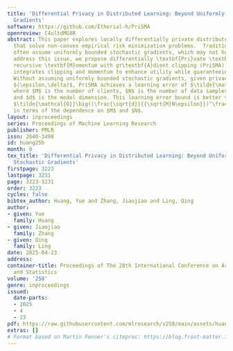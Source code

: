 ```yaml
---
title: 'Differential Privacy in Distributed Learning: Beyond Uniformly Bounded Stochastic
  Gradients'
software: https://github.com/Etherial-h/PriSMA
openreview: C4ultdMG8R
abstract: This paper explores locally differentially private distributed algorithms
  that solve non-convex empirical risk minimization problems.  Traditional approaches
  often assume uniformly bounded stochastic gradients, which may not hold in practice.  To
  address this issue, we propose differentially \textbf{Pri}vate \textbf{S}tochastic
  recursive \textbf{M}omentum with gr\textbf{A}dient clipping (PriSMA) that judiciously
  integrates clipping and momentum to enhance utility while guaranteeing privacy.
  Without assuming uniformly bounded stochastic gradients, given privacy requirement
  $(\epsilon,\delta)$, PriSMA achieves a learning error of $\tilde{\mathcal{O}}\big((\frac{\sqrt{d}}{\sqrt{M}N\epsilon})^\frac{2}{5}\big)$,
  where $M$ is the number of clients, $N$ is the number of data samples on each client
  and $d$ is the model dimension. This learning error bound is better than the state-of-the-art
  $\tilde{\mathcal{O}}\big((\frac{\sqrt{d}}{{\sqrt{M}N\epsilon}})^\frac{1}{3}\big)$
  in terms of the dependence on $M$ and $N$.
layout: inproceedings
series: Proceedings of Machine Learning Research
publisher: PMLR
issn: 2640-3498
id: huang25b
month: 0
tex_title: 'Differential Privacy in Distributed Learning: Beyond Uniformly Bounded
  Stochastic Gradients'
firstpage: 3223
lastpage: 3231
page: 3223-3231
order: 3223
cycles: false
bibtex_author: Huang, Yue and Zhang, Jiaojiao and Ling, Qing
author:
- given: Yue
  family: Huang
- given: Jiaojiao
  family: Zhang
- given: Qing
  family: Ling
date: 2025-04-23
address:
container-title: Proceedings of The 28th International Conference on Artificial Intelligence
  and Statistics
volume: '258'
genre: inproceedings
issued:
  date-parts:
  - 2025
  - 4
  - 23
pdf: https://raw.githubusercontent.com/mlresearch/v258/main/assets/huang25b/huang25b.pdf
extras: []
# Format based on Martin Fenner's citeproc: https://blog.front-matter.io/posts/citeproc-yaml-for-bibliographies/
---
```


